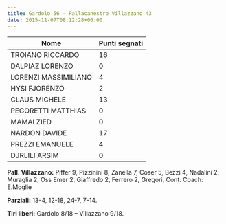 ```yaml
---
title: Gardolo 56 – Pallacanestro Villazzano 43
date: 2015-11-07T08:12:28+00:00
---
```

| **Nome** | **Punti segnati** |
| -------- | ----------------- |
| TROIANO RICCARDO | 16 |
| DALPIAZ LORENZO | 0 |
| LORENZI MASSIMILIANO | 4 |
| HYSI FJORENZO | 2 |
| CLAUS MICHELE | 13 |
| PEGORETTI MATTHIAS | 0 |
| MAMAI ZIED | 0 |
| NARDON DAVIDE | 17 |
| PREZZI EMANUELE | 4 |
| DJRLILI ARSIM | 0 |

**Pall. Villazzano:** Piffer 9, Pizzinini 8, Zanella 7, Coser 5, Bezzi 4, Nadalini 2, Muraglia 2, Oss Emer 2, Giaffredo 2, Ferrero 2, Gregori, Cont. Coach: E.Moglie

**Parziali:** 13-4, 12-18, 24-7, 7-14.

**Tiri liberi:** Gardolo 8/18 – Villazzano 9/18.